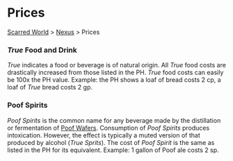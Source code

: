 # Prices 
[Scarred World](./scarred-world.md) > [Nexus](./city.md) > Prices

### *True* Food and Drink
*True* indicates a food or beverage is of natural origin.
All *True* food costs are drastically increased from those listed in the PH. *True* food costs can easily be 100x the PH value. Example: the PH shows a loaf of bread costs 2 cp, a loaf of *True* bread costs 2 gp.

### Poof Spirits
*Poof Spirits* is the common name for any beverage made by the distillation or fermentation of [Poof Wafers](./poof.md). Consumption of *Poof Spirits* produces intoxication. However, the effect is typically a muted version of that produced by alcohol (*True Sprits*). The cost of *Poof Spirit* is the same as listed in the PH for its equivalent. Example: 1 gallon of Poof ale costs 2 sp.
